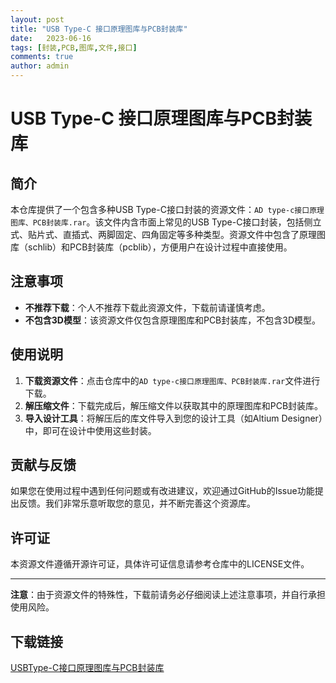 ```yaml
---
layout: post
title: "USB Type-C 接口原理图库与PCB封装库"
date:   2023-06-16
tags: [封装,PCB,图库,文件,接口]
comments: true
author: admin
---
```

# USB Type-C 接口原理图库与PCB封装库

## 简介

本仓库提供了一个包含多种USB Type-C接口封装的资源文件：`AD type-c接口原理图库、PCB封装库.rar`。该文件内含市面上常见的USB Type-C接口封装，包括侧立式、贴片式、直插式、两脚固定、四角固定等多种类型。资源文件中包含了原理图库（schlib）和PCB封装库（pcblib），方便用户在设计过程中直接使用。

## 注意事项

- **不推荐下载**：个人不推荐下载此资源文件，下载前请谨慎考虑。
- **不包含3D模型**：该资源文件仅包含原理图库和PCB封装库，不包含3D模型。

## 使用说明

1. **下载资源文件**：点击仓库中的`AD type-c接口原理图库、PCB封装库.rar`文件进行下载。
2. **解压缩文件**：下载完成后，解压缩文件以获取其中的原理图库和PCB封装库。
3. **导入设计工具**：将解压后的库文件导入到您的设计工具（如Altium Designer）中，即可在设计中使用这些封装。

## 贡献与反馈

如果您在使用过程中遇到任何问题或有改进建议，欢迎通过GitHub的Issue功能提出反馈。我们非常乐意听取您的意见，并不断完善这个资源库。

## 许可证

本资源文件遵循开源许可证，具体许可证信息请参考仓库中的LICENSE文件。

---

**注意**：由于资源文件的特殊性，下载前请务必仔细阅读上述注意事项，并自行承担使用风险。

## 下载链接

[USBType-C接口原理图库与PCB封装库](https://pan.quark.cn/s/bc702e611a52)
